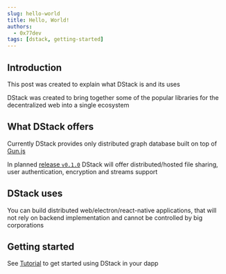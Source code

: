 ```yaml
---
slug: hello-world
title: Hello, World!
authors:
  - 0x77dev
tags: [dstack, getting-started]
---
```


## Introduction

This post was created to explain what DStack is and its uses

DStack was created to bring together some of the popular libraries for the decentralized web into a single ecosystem

## What DStack offers

Currently DStack provides only distributed graph database built on top of [Gun.js](https://gun.eco)

In planned [release `v0.1.0`](https://github.com/0x77dev/dstack/milestone/1) DStack will offer distributed/hosted file sharing, user authentication, encryption and streams support

## DStack uses

You can build distributed web/electron/react-native applications, that will not rely on backend implementation and cannot be controlled by big corporations

## Getting started

See [Tutorial](/docs/intro) to get started using DStack in your dapp

